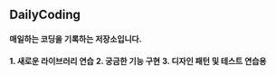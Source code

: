 ## DailyCoding
#### 매일하는 코딩을 기록하는 저장소입니다.

**1. 새로운 라이브러리 연습**
**2. 궁금한 기능 구현**
**3. 디자인 패턴 및 테스트 연습용**
